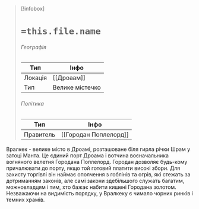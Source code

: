 > [!infobox]
> # `=this.file.name`
> ###### Географія
> Тип | Інфо |
> ---|---|
> Локація | [[Дроаам]] |
> Тип | Велике містечко |
> ###### Політика 
> Тип | Інфо |
> ---|---|
> Правитель | [[Городан Поплелорд]] |

Вралкек - велике місто в Дроамі, розташоване біля гирла річки Шрам у затоці Манта. Це єдиний порт Дроама і вотчина воєначальника вогняного велетня Городана Поплелорд.
Городан дозволяє будь-кому причалювати до порту, якщо той готовий платити високі збори. Для захисту торгівлі він наймає ополчення з гоблінів та огрів, які стежать за дотриманням законів, але самі закони здебільшого служать багатим, можновладцям і тим, хто бажає набити кишені Городана золотом. Незважаючи на видимість порядку, у Вралкеку є чимало чорних ринків і темних храмів.